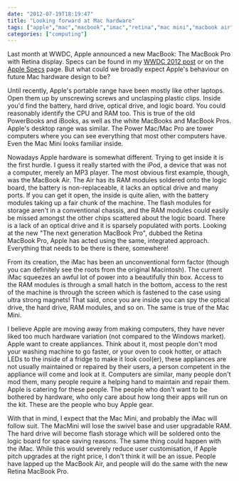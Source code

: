 ```yaml
---
date: "2012-07-19T18:19:47"
title: "Looking forward at Mac hardware"
tags: ["apple","mac","macbook","imac","retina","mac mini","macbook air","macbook pro","hardware"]
categories: ["computing"]
---
```


Last month at WWDC, Apple announced a new MacBook: The MacBook Pro with Retina display.  Specs can be found in my [WWDC 2012 post][1] or on the [Apple Specs][2] page.  But what could we broadly expect Apple's behaviour on future Mac hardware design to be? 
<!--more-->
Until recently, Apple's portable range have been mostly like other laptops.  Open them up by unscrewing screws and unclasping plastic clips.  Inside you'd find the battery, hard drive, optical drive, and logic board.  You could reasonably identify the CPU and RAM too.  This is true of the old PowerBooks and iBooks, as well as the white MacBooks and MacBook Pros. 
Apple's desktop range was similar.  The Power Mac/Mac Pro are tower computers where you can see everything that most other computers have.  Even the Mac Mini looks familiar inside. 
 
Nowadays Apple hardware is somewhat different.  Trying to get inside it is the first hurdle.  I guess it really started with the iPod, a device that was not a computer, merely an MP3 player.  The most obvious first example, though, was the MacBook Air. 
The Air has its RAM modules soldered onto the logic board, the battery is non-replaceable, it lacks an optical drive and many ports.  If you can get it open, the inside is quite alien, with the battery modules taking up a fair chunk of the machine.  The flash modules for storage aren't in a conventional chassis, and the RAM modules could easily be missed amongst the other chips scattered about the logic board.  There is a lack of an optical drive and it is sparsely populated with ports. 
Looking at the new "The next generation MacBook Pro", dubbed the Retina MacBook Pro,  Apple has acted using the same, integrated approach.  Everything that needs to be there is there, somewhere! 
 
From its creation, the iMac has been an unconventional form factor (though you can definitely see the roots from the original Macintosh).  The current iMac squeezes an awful lot of power into a beautifully thin box.  Access to the RAM modules is through a small hatch in the bottom, access to the rest of the machine is through the screen which is fastened to the case using ultra strong magnets!  That said, once you are inside you can spy the optical drive, the hard drive, RAM modules, and so on.  The same is true of the Mac Mini. 
 
I believe Apple are moving away from making computers, they have never liked too much hardware variation (not compared to the Windows market).  Apple want to create appliances.  Think about it, most people don't mod your washing machine to go faster, or your oven to cook hotter, or attach LEDs to the inside of a fridge to make it look cool(er), these appliances are not usually maintained or repaired by their users, a person competent in the appliance will come and look at it.  Computers are similar, many people don't mod them, many people require a helping hand to maintain and repair them.  Apple is catering for these people.  The people who don't want to be bothered by hardware, who only care about how long their apps will run on the kit.  These are the people who buy Apple gear. 
 
With that in mind, I expect that the Mac Mini, and probably the iMac will follow suit.  The MacMini will lose the swivel base and user upgradable RAM.  The hard drive will become flash storage which will be soldered onto the logic board for space saving reasons.  The same thing could happen with the iMac. 
While this would severely reduce user customisation, if Apple pitch upgrades at the right price, I don't think it will be an issue.  People have lapped up the MacBook Air, and people will do the same with the new Retina MacBook Pro.

  [1]: /2012/07/07/wwdc-2012/ "WWDC 2012"
  [2]: http://www.apple.com/uk/macbook-pro/specs/
